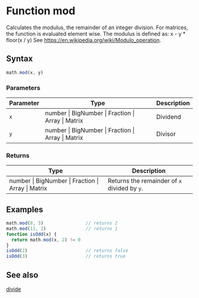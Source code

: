 <!-- Note: This file is automatically generated from source code comments. Changes made in this file will be overridden. -->
# Function mod
Calculates the modulus, the remainder of an integer division.
For matrices, the function is evaluated element wise.
The modulus is defined as:
    x - y * floor(x / y)
See https://en.wikipedia.org/wiki/Modulo_operation.
## Syntax
```js
math.mod(x, y)
```
### Parameters
Parameter | Type | Description
--------- | ---- | -----------
`x` | number &#124; BigNumber &#124; Fraction &#124; Array &#124; Matrix | Dividend
`y` | number &#124; BigNumber &#124; Fraction &#124; Array &#124; Matrix | Divisor
### Returns
Type | Description
---- | -----------
number &#124; BigNumber &#124; Fraction &#124; Array &#124; Matrix | Returns the remainder of `x` divided by `y`.
## Examples
```js
math.mod(8, 3)                // returns 2
math.mod(11, 2)               // returns 1
function isOdd(x) {
  return math.mod(x, 2) != 0
}
isOdd(2)                      // returns false
isOdd(3)                      // returns true
```
## See also
[divide](divide.md)
